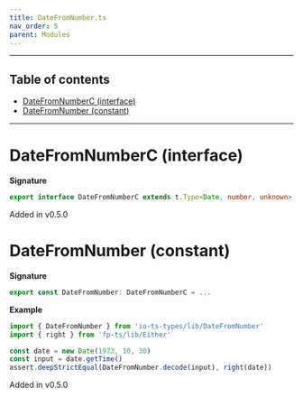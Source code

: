```yaml
---
title: DateFromNumber.ts
nav_order: 5
parent: Modules
---
```


---

<h2 class="text-delta">Table of contents</h2>

- [DateFromNumberC (interface)](#datefromnumberc-interface)
- [DateFromNumber (constant)](#datefromnumber-constant)

---

# DateFromNumberC (interface)

**Signature**

```ts
export interface DateFromNumberC extends t.Type<Date, number, unknown> {}
```

Added in v0.5.0

# DateFromNumber (constant)

**Signature**

```ts
export const DateFromNumber: DateFromNumberC = ...
```

**Example**

```ts
import { DateFromNumber } from 'io-ts-types/lib/DateFromNumber'
import { right } from 'fp-ts/lib/Either'

const date = new Date(1973, 10, 30)
const input = date.getTime()
assert.deepStrictEqual(DateFromNumber.decode(input), right(date))
```

Added in v0.5.0
